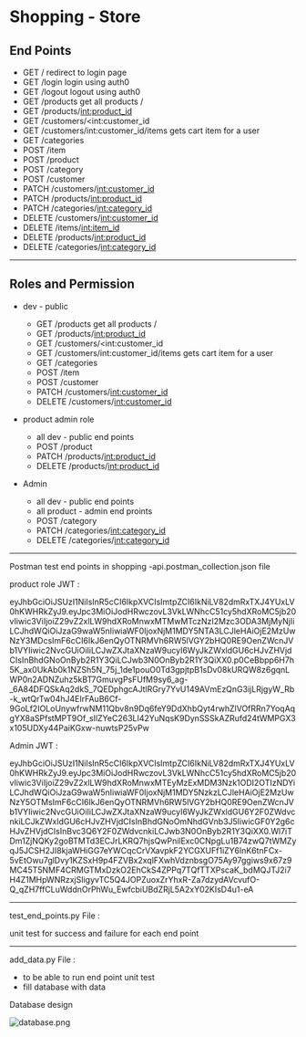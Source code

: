 # Shopping - Store

## End Points

- GET  /   redirect to login page
- GET /login     login using auth0
- GET /logout  logout using auth0
- GET /products get all products /
- GET /products/<int:product_id>
- GET /customers/<int:customer_id
- GET  /customers/int:customer_id/items   gets cart item for a user
- GET /categories
- POST /item
- POST  /product
- POST  /category
- POST  /customer
- PATCH /customers/<int:customer_id>
- PATCH /products/<int:product_id>
- PATCH /categories/<int:category_id>
- DELETE /customers/<int:customer_id>
- DELETE /items/<int:item_id>
- DELETE /products/<int:product_id>
- DELETE /categories/<int:category_id>

---

## Roles and Permission

- dev - public
    - GET /products get all products /
    - GET /products/<int:product_id>
    - GET /customers/<int:customer_id
    - GET  /customers/int:customer_id/items   gets cart item for a user
    - GET /categories
    - POST /item
    - POST  /customer
    - PATCH /customers/<int:customer_id>
    - DELETE /customers/<int:customer_id>
    
- product  admin role
    - all dev - public end points
    - POST  /product
    - PATCH /products/<int:product_id>
    - DELETE /products/<int:product_id>
- Admin
    - all dev - public end points
    - all product - admin end proints
    - POST  /category
    - PATCH /categories/<int:category_id>
    - DELETE /categories/<int:category_id>
    

---

Postman test end points in shopping -api.postman_collection.json file

product role JWT : 

eyJhbGciOiJSUzI1NiIsInR5cCI6IkpXVCIsImtpZCI6IkNiLV82dmRxTXJ4YUxLV0hKWHRkZyJ9.eyJpc3MiOiJodHRwczovL3VkLWNhcC51cy5hdXRoMC5jb20vIiwic3ViIjoiZ29vZ2xlLW9hdXRoMnwxMTMwMTczNzI2Mzc3ODA3MjMyNjIiLCJhdWQiOiJzaG9waW5nIiwiaWF0IjoxNjM1MDY5NTA3LCJleHAiOjE2MzUwNzY3MDcsImF6cCI6IkJ6enQyOTNRMVh6RW5lVGY2bHQ0RE9OenZWcnJVb1VYIiwic2NvcGUiOiIiLCJwZXJtaXNzaW9ucyI6WyJkZWxldGU6cHJvZHVjdCIsInBhdGNoOnByb2R1Y3QiLCJwb3N0OnByb2R1Y3QiXX0.p0CeBbpp6H7h5K_ax0UkAb0k1NZSh5N_75j_1de1pouO0Td3gpjtpB1sDv08kURQW8z6gqnLWP0n2ADNZuhz5kBT7GmuvgPsFUfM9sy6_ag-_6A84DFQSkAq2dkS_7QEDphgcAJtlRGry7YvU149AVmEzQnG3ijLRjgyW_Rb-k_wtQrTw04hJ4EIrFAuB6Cf-9GoLf2IOLoUnywfrwNM11Qbv8n9Dq6feY9DdXhbQyt4rwhZlVOfRRn7YoqAqgYX8aSPfstMPT9Of_sIlZYeC263LI42YuNqsK9DynSSSkAZRufd24tWMPGX3x105UDXy44PaiKGxw-nuwtsP25vPw 

Admin JWT :

eyJhbGciOiJSUzI1NiIsInR5cCI6IkpXVCIsImtpZCI6IkNiLV82dmRxTXJ4YUxLV0hKWHRkZyJ9.eyJpc3MiOiJodHRwczovL3VkLWNhcC51cy5hdXRoMC5jb20vIiwic3ViIjoiZ29vZ2xlLW9hdXRoMnwxMTEyMzExMDM3Nzk1ODI2OTIzNDYiLCJhdWQiOiJzaG9waW5nIiwiaWF0IjoxNjM1MDY5NzkzLCJleHAiOjE2MzUwNzY5OTMsImF6cCI6IkJ6enQyOTNRMVh6RW5lVGY2bHQ0RE9OenZWcnJVb1VYIiwic2NvcGUiOiIiLCJwZXJtaXNzaW9ucyI6WyJkZWxldGU6Y2F0ZWdvcnkiLCJkZWxldGU6cHJvZHVjdCIsInBhdGNoOmNhdGVnb3J5IiwicGF0Y2g6cHJvZHVjdCIsInBvc3Q6Y2F0ZWdvcnkiLCJwb3N0OnByb2R1Y3QiXX0.Wl7iTDm1ZjNQKy2goBTMTd3ECJrLKRQ7hjsQwPnilExc0CNpgLu1B74zwQ7tWMZyqJ5JCSH2JI8kjaWHiGG7eYWCqcCrVXavpkF2YCGXUFf1iZY6lnK6tnFCx-5vEtOwu7glDvy1KZSxH9p4FZVBx2xqlFXwhVdznbsgO75Ay97ggiws9x67z9MC45T5NMF4CRMGTMxDzkO2EhCkS4ZPPq7TQfTTXPscaK_bdMQJTJ2i7H4Z1MHpWNRzxjSIigyvTC5Q4JOPZuoxZrYhxR-Za7dzydAVcvufO-Q_qZH7ffCLuWddnOrPhWu_EwfcbiUBdZRjL5A2xY02KIsD4u1-eA

---

test_end_points.py  File : 

unit test for  success and failure  for each end point 

---

add_data.py File :

- to be able to run end point unit test
- fill database with data

Database design

![database.png](Shopping%20-%20Store%209f4bd29da0544e1c8da3f84d74b98e9a/database.png)